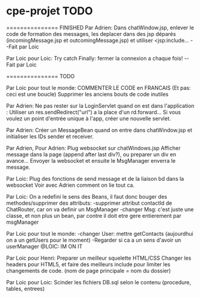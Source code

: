 cpe-projet TODO
===============


===============
FINISHED
Par Adrien:
Dans chatWindow.jsp, enlever le code de formation des messages, les deplacer dans des jsp déparés
(incomingMessage.jsp et outcomingMessage.jsp) et utiliser <jsp:include...
--Fait par Loic

Par Loic pour Loic:
Try catch Finally: fermer la connexion a chaque fois!
--Fait par Loic

===============
TODO

Par Loic pour tout le monde:
COMMENTER LE CODE en FRANCAIS (Et pas: ceci est une boucle)
Supprimer les anciens bouts de code inutiles

Par Adrien:
Ne pas rester sur la LoginServlet quand on est dans l'application :
  Utiliser un res.sendRedirect("url") a la place d'un rd.forward...
  Si vous voulez un point d'entrée unique à l'app, créer une nouvelle servlet.

Par Adrien:
Créer un MessageBean quand on entre dans chatWindow.jsp et initialiser les IDs sender et receiver.

Par Adrien, Pour Adrien:
Plug websocket sur chatWindows.jsp
Afficher message dans la page (append after last div?), ou preparer un div en avance...
Envoyer la websocket et ensuite le MsgManager enverra le message.

Par Loic:
Plug des fonctions de send message et de la liaison bd dans la websocket
Voir avec Adrien comment on lie tout ca.

Par Loic:
On a redefini le sens des Beans, il faut donc bouger des methodes/supprimer des attributs:
-supprimer attribut contactId de ChatRouter, car on va definir un MsgManager
-changer Msg: c'est juste une classe, et non plus un bean, par contre il doit etre gere entierement par
msgManager

Par Loic pour tout le monde:
-changer User: mettre getContacts (aujourdhui on a un getUsers pour le moment)
-Regarder si ca a un sens d'avoir un userManager
@LOIC: IM ON IT

Par Loic pour Henri:
Preparer un meilleur squelette HTML/CSS
Changer les headers pour HTML5, et faire des meilleurs include pour limiter les changements de code.
(nom de page principale = nom du dossier)



Par Loic pour Loic:
Scinder les fichiers DB.sql selon le contenu (procedure, tables, entrees)
